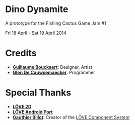 Dino Dynamite
=============
A prototype for the Fishing Cactus Game Jam #1

Fri 18 April - Sat 19 April 2014

# Credits
* **[Guillaume Bouckaert](https://github.com/GitBouckx)**: Designer, Artist
* **[Glen De Cauwsemaecker](https://github.com/GlenDC)**: Programmer

# Special Thanks
* **[LÖVE 2D](http://love2d.org)**
* **[LÖVE Android Port](https://bitbucket.org/MartinFelis/love-android-sdl2)**
* **[Gauthier Billot](https://github.com/gogoprog)**: Creator of the [LÖVE Component System](https://github.com/gogoprog/love-component-system)